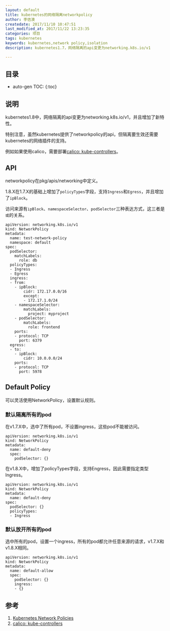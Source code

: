 ```yaml
---
layout: default
title: kubernetes的网络隔离networkpolicy
author: 李佶澳
createdate: 2017/11/10 10:47:51
last_modified_at: 2017/11/22 13:23:35
categories: 项目
tags: kubernetes
keywords: kubernetes,network policy,isolation
description: kubernetes1.7，网络隔离的api变更为networking.k8s.io/v1

---
```


## 目录
* auto-gen TOC:
{:toc}

## 说明

kubernetes1.8中，网络隔离的api变更为networking.k8s.io/v1，并且增加了新特性。

特别注意，虽然kubernetes提供了networkpolicy的api，但隔离要生效还需要kubernetes的网络插件的支持。

例如如果使用calico，需要部署[calico: kube-controllers][2]。

## API

networkpolicy在pkg/apis/networking中定义。

1.8.X在1.7.X的基础上增加了`policyTypes`字段，支持`Ingress`和`Egress`，并且增加了`ipBlock`。

访问来源有`ipBlock`、`namespaceSelector`、`podSelector`三种表达方式，这三者是`或`的关系。

	apiVersion: networking.k8s.io/v1
	kind: NetworkPolicy
	metadata:
	  name: test-network-policy
	  namespace: default
	spec:
	  podSelector:
	    matchLabels:
	      role: db
	  policyTypes:
	  - Ingress
	  - Egress
	  ingress:
	  - from:
	    - ipBlock:
	        cidr: 172.17.0.0/16
	        except:
	        - 172.17.1.0/24
	    - namespaceSelector:
	        matchLabels:
	          project: myproject
	    - podSelector:
	        matchLabels:
	          role: frontend
	    ports:
	    - protocol: TCP
	      port: 6379
	  egress:
	  - to:
	    - ipBlock:
	        cidr: 10.0.0.0/24
	    ports:
	    - protocol: TCP
	      port: 5978

## Default Policy

可以灵活使用NetworkPolicy，设置默认规则。

### 默认隔离所有的pod

在v1.7.X中，选中了所有pod，不设置ingress，这些pod不能被访问。

	apiVersion: networking.k8s.io/v1
	kind: NetworkPolicy
	metadata:
	  name: default-deny
	  spec:
	    podSelector: {}

在v1.8.X中，增加了policyTypes字段，支持Engress，因此需要指定类型Ingress。

	apiVersion: networking.k8s.io/v1
	kind: NetworkPolicy
	metadata:
	  name: default-deny
	spec:
	  podSelector: {}
	  policyTypes:
	  - Ingress

### 默认放开所有的pod

选中所有的pod，设置一个ingress，所有的pod都允许任意来源的请求，v1.7.X和v1.8.X相同。

	apiVersion: networking.k8s.io/v1
	kind: NetworkPolicy
	metadata:
	  name: default-allow
	  spec:
	    podSelector: {}
	    ingress:
	    - {}

## 参考

1. [Kubernetes Network Policies][1]
2. [calico: kube-controllers][2]

[1]: https://kubernetes.io/docs/concepts/services-networking/network-policies/ "Kubernetes Network Policies" 
[2]: https://github.com/projectcalico/kube-controllers "calico: kube-controllers"
